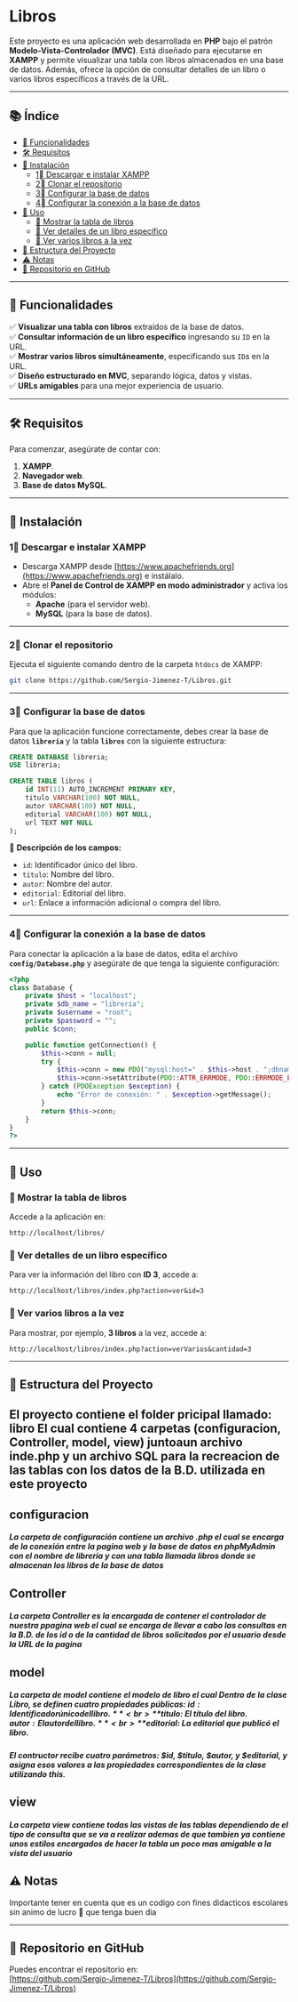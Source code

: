 # Libros
Este proyecto es una aplicación web desarrollada en **PHP** bajo el patrón **Modelo-Vista-Controlador (MVC)**. Está diseñado para ejecutarse en **XAMPP** y permite visualizar una tabla con libros almacenados en una base de datos. Además, ofrece la opción de consultar detalles de un libro o varios libros específicos a través de la URL.  

---

## 📚 Índice  

- [🚀 Funcionalidades](#-funcionalidades)  
- [🛠 Requisitos](#-requisitos)  
- [🔧 Instalación](#-instalación)  
  - [1⃣ Descargar e instalar XAMPP](#1⃣-descargar-e-instalar-xampp)  
  - [2⃣ Clonar el repositorio](#2⃣-clonar-el-repositorio)  
  - [3⃣ Configurar la base de datos](#3⃣-configurar-la-base-de-datos)  
  - [4⃣ Configurar la conexión a la base de datos](#4⃣-configurar-la-conexión-a-la-base-de-datos)  
- [🎯 Uso](#-uso)  
  - [📌 Mostrar la tabla de libros](#-mostrar-la-tabla-de-libros)  
  - [📌 Ver detalles de un libro específico](#-ver-detalles-de-un-libro-específico)  
  - [📌 Ver varios libros a la vez](#-ver-varios-libros-a-la-vez)  
- [📂 Estructura del Proyecto](#-estructura-del-proyecto)  
- [⚠️ Notas](#-notas)  
- [📌 Repositorio en GitHub](#-repositorio-en-github)  

---

## 🚀 Funcionalidades  

✅ **Visualizar una tabla con libros** extraídos de la base de datos.  
✅ **Consultar información de un libro específico** ingresando su `ID` en la URL.  
✅ **Mostrar varios libros simultáneamente**, especificando sus `ID`s en la URL.  
✅ **Diseño estructurado en MVC**, separando lógica, datos y vistas.  
✅ **URLs amigables** para una mejor experiencia de usuario.  

---

## 🛠 Requisitos  

Para comenzar, asegúrate de contar con:  
1. **XAMPP**.  
2. **Navegador web**.  
3. **Base de datos MySQL**.

---

## 🔧 Instalación  

### 1⃣ Descargar e instalar XAMPP  

- Descarga XAMPP desde [https://www.apachefriends.org](https://www.apachefriends.org) e instálalo.  
- Abre el **Panel de Control de XAMPP en modo administrador** y activa los módulos:  
  - **Apache** (para el servidor web).  
  - **MySQL** (para la base de datos).  

---

### 2⃣ Clonar el repositorio  

Ejecuta el siguiente comando dentro de la carpeta `htdocs` de XAMPP:  

```sh
git clone https://github.com/Sergio-Jimenez-T/Libros.git
```

---

### 3⃣ Configurar la base de datos  

Para que la aplicación funcione correctamente, debes crear la base de datos **`libreria`** y la tabla **`libros`** con la siguiente estructura:  

```sql
CREATE DATABASE libreria;
USE libreria;

CREATE TABLE libros (
    id INT(11) AUTO_INCREMENT PRIMARY KEY,
    titulo VARCHAR(100) NOT NULL,
    autor VARCHAR(100) NOT NULL,
    editorial VARCHAR(100) NOT NULL,
    url TEXT NOT NULL
);
```

📌 **Descripción de los campos:**  
- `id`: Identificador único del libro.  
- `titulo`: Nombre del libro.  
- `autor`: Nombre del autor.  
- `editorial`: Editorial del libro.  
- `url`: Enlace a información adicional o compra del libro.  

---

### 4⃣ Configurar la conexión a la base de datos  

Para conectar la aplicación a la base de datos, edita el archivo **`config/Database.php`** y asegúrate de que tenga la siguiente configuración:  

```php
<?php
class Database {
    private $host = "localhost";
    private $db_name = "libreria";
    private $username = "root";
    private $password = "";
    public $conn;

    public function getConnection() {
        $this->conn = null;
        try {
            $this->conn = new PDO("mysql:host=" . $this->host . ";dbname=" . $this->db_name, $this->username, $this->password);
            $this->conn->setAttribute(PDO::ATTR_ERRMODE, PDO::ERRMODE_EXCEPTION);
        } catch (PDOException $exception) {
            echo "Error de conexión: " . $exception->getMessage();
        }
        return $this->conn;
    }
}
?>
```

---

## 🎯 Uso

### 📌 Mostrar la tabla de libros  
Accede a la aplicación en:  
```
http://localhost/libros/
```

### 📌 Ver detalles de un libro específico  
Para ver la información del libro con **ID 3**, accede a:  
```
http://localhost/libros/index.php?action=ver&id=3
```

### 📌 Ver varios libros a la vez  
Para mostrar, por ejemplo, **3 libros** a la vez, accede a:  
```
http://localhost/libros/index.php?action=verVarios&cantidad=3
```

---

## 📂 Estructura del Proyecto  

El proyecto contiene el folder pricipal llamado:
libro
El cual contiene 4 carpetas (configuracion, Controller, model, view) juntoaun archivo inde.php y un archivo SQL para la recreacion de las tablas con los datos de la B.D. utilizada en este proyecto
	<H2>configuracion</H2>
	<H5>La carpeta de configuración contiene un archivo .php el cual se encarga de la conexión entre la pagina web y la base de datos en phpMyAdmin con el nombre de libreria y con una tabla llamada libros donde se almacenan los libros de la base de datos</H5>
	<H2>Controller</H2>
	<H5>La carpeta Controller es la encargada de contener el controlador de nuestra ppagina web el cual se encarga de llevar a cabo las consultas en la B.D. de los id o de la cantidad de libros solicitados por el usuario desde la URL de la pagina</H5>
	<H2>model</H2>
	<H5>La carpeta de model contiene el modelo de libro el cual Dentro de la clase Libro, se definen cuatro propiedades públicas:
**$id: Identificador único del libro.**
<br>
**$titulo: El título del libro.**
<br>
**$autor: El autor del libro.**
<br>
**$editorial: La editorial que publicó el libro.**
<br>
	</H5>
	<H5>El contructor recibe cuatro parámetros: $id, $titulo, $autor, y $editorial, y asigna esos valores a las propiedades correspondientes de la clase utilizando this.</H5>
	<H2>view</H2>
	<H5>La carpeta view contiene todas las vistas de las tablas dependiendo de el tipo de consulta que se va a realizar ademas de que tambien ya contiene unos estilos encargados de hacer la tabla un poco mas amigable a la vista del usuario</H5>
---

## ⚠️ Notas  

Importante tener en cuenta que es un codigo con fines didacticos escolares sin animo de lucro  🫰 que tenga buen dia

---

## 📌 Repositorio en GitHub  

Puedes encontrar el repositorio en:  
[https://github.com/Sergio-Jimenez-T/Libros](https://github.com/Sergio-Jimenez-T/Libros)

